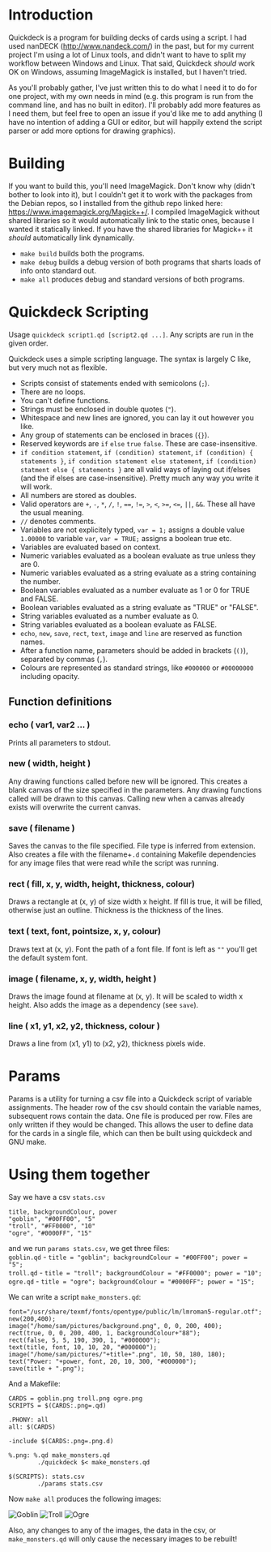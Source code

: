# Introduction

Quickdeck is a program for building decks of cards using a script. I had used nanDECK (http://www.nandeck.com/) in the past, but for my current project I'm using a lot of Linux tools, and didn't want to have to split my workflow between Windows and Linux. That said, Quickdeck _should_ work OK on Windows, assuming ImageMagick is installed, but I haven't tried.

As you'll probably gather, I've just written this to do what I need it to do for one project, with my own needs in mind (e.g. this program is run from the command line, and has no built in editor). I'll probably add more features as I need them, but feel free to open an issue if you'd like me to add anything (I have no intention of adding a GUI or editor, but will happily extend the script parser or add more options for drawing graphics).

# Building

If you want to build this, you'll need ImageMagick. Don't know why (didn't bother to look into it), but I couldn't get it to work with the packages from the Debian repos, so I installed from the github repo linked here: https://www.imagemagick.org/Magick++/. I compiled ImageMagick without shared libraries so it would automatically link to the static ones, because I wanted it statically linked. If you have the shared libraries for Magick++ it _should_ automatically link dynamically.

- `make build` builds both the programs.  
- `make debug` builds a debug version of both programs that sharts loads of info onto standard out.  
- `make all` produces debug and standard versions of both programs.

# Quickdeck Scripting

Usage `quickdeck script1.qd [script2.qd ...]`. Any scripts are run in the given order.

Quickdeck uses a simple scripting language. The syntax is largely C like, but very much not as flexible.

- Scripts consist of statements ended with semicolons (`;`). 
- There are no loops. 
- You can't define functions. 
- Strings must be enclosed in double quotes (`"`). 
- Whitespace and new lines are ignored, you can lay it out however you like.
- Any group of statements can be enclosed in braces (`{}`).
- Reserved keywords are `if` `else` `true` `false`. These are case-insensitive.
- `if condition statement`, `if (condition) statement`, `if (condition) { statements }`, `if condition statement else statement`, `if (condition) statment else { statements }` are all valid ways of laying out if/elses (and the if elses are case-insensitive). Pretty much any way you write it will work.
- All numbers are stored as doubles.
- Valid operators are `+`, `-`, `*`, `/`, `!`, `==`, `!=`, `>`, `<`, `>=`, `<=`, `||`, `&&`. These all have the usual meaning.
- `//` denotes comments.
- Variables are not explicitely typed, `var = 1;` assigns a double value `1.00000` to variable `var`, `var = TRUE;` assigns a boolean true etc.
- Variables are evaluated based on context.
- Numeric variables evaluated as a boolean evaluate as true unless they are 0.
- Numeric variables evaluated as a string evaluate as a string containing the number.
- Boolean variables evaluated as a number evaluate as 1 or 0 for TRUE and FALSE.
- Boolean variables evaluated as a string evaluate as "TRUE" or "FALSE".
- String variables evaluated as a number evaluate as 0.
- String variables evaluated as a boolean evaluate as FALSE.
- `echo`, `new`, `save`, `rect`, `text`, `image` and `line` are reserved as function names.
- After a function name, parameters should be added in brackets (`()`), separated by commas (`,`).
- Colours are represented as standard strings, like `#000000` or `#00000000` including opacity.

## Function definitions

### echo ( var1, var2 ... )

Prints all parameters to stdout.

### new ( width, height )

Any drawing functions called before new will be ignored. This creates a blank canvas of the size specified in the parameters. Any drawing functions called will be drawn to this canvas. Calling new when a canvas already exists will overwrite the current canvas.

### save ( filename )

Saves the canvas to the file specified. File type is inferred from extension. Also creates a file with the filename+`.d` containing Makefile dependencies for any image files that were read while the script was running.

### rect ( fill, x, y, width, height, thickness, colour)

Draws a rectangle at (x, y) of size width x height. If fill is true, it will be filled, otherwise just an outline. Thickness is the thickness of the lines.

### text ( text, font, pointsize, x, y, colour)

Draws text at (x, y). Font the path of a font file. If font is left as `""` you'll get the default system font.

### image ( filename, x, y, width, height )

Draws the image found at filename at (x, y). It will be scaled to width x height. Also adds the image as a dependency (see `save`).

### line ( x1, y1, x2, y2, thickness, colour )

Draws a line from (x1, y1) to (x2, y2), thickness pixels wide.

# Params

Params is a utility for turning a csv file into a Quickdeck script of variable assignments. The header row of the csv should contain the variable names, subsequent rows contain the data. One file is produced per row. Files are only written if they would be changed. This allows the user to define data for the cards in a single file, which can then be built using quickdeck and GNU make.

# Using them together

Say we have a csv `stats.csv`

```
title, backgroundColour, power                                                                                                      
"goblin", "#00FF00", "5"
"troll", "#FF0000", "10"
"ogre", "#0000FF", "15"
```

and we run `params stats.csv`, we get three files:  
`goblin.qd` - `title = "goblin"; backgroundColour = "#00FF00"; power = "5";`  
`troll.qd` - `title = "troll"; backgroundColour = "#FF0000"; power = "10";`  
`ogre.qd` - `title = "ogre"; backgroundColour = "#0000FF"; power = "15";`  

We can write a script `make_monsters.qd`:

```
font="/usr/share/texmf/fonts/opentype/public/lm/lmroman5-regular.otf";
new(200,400);
image("/home/sam/pictures/background.png", 0, 0, 200, 400);
rect(true, 0, 0, 200, 400, 1, backgroundColour+"88");
rect(false, 5, 5, 190, 390, 1, "#000000");
text(title, font, 10, 10, 20, "#000000");
image("/home/sam/pictures/"+title+".png", 10, 50, 180, 180);
text("Power: "+power, font, 20, 10, 300, "#000000");
save(title + ".png");
```

And a Makefile:

```
CARDS = goblin.png troll.png ogre.png                                                                                               
SCRIPTS = $(CARDS:.png=.qd)

.PHONY: all
all: $(CARDS)

-include $(CARDS:.png=.png.d)

%.png: %.qd make_monsters.qd
        ./quickdeck $< make_monsters.qd

$(SCRIPTS): stats.csv
        ./params stats.csv
```

Now `make all` produces the following images:

![Goblin](https://raw.githubusercontent.com/thespookman/quickdeck/main/example/goblin.png?token=ACJ7E5AJGR42R35KGOFJPLDAWTQLW)
![Troll](https://raw.githubusercontent.com/thespookman/quickdeck/main/example/troll.png?token=ACJ7E5BEMKRPPPF4TN2K5DLAWTQOA)
![Ogre](https://raw.githubusercontent.com/thespookman/quickdeck/main/example/ogre.png?token=ACJ7E5HQYB6FXJZKGHJCQNLAWTQMW)

Also, any changes to any of the images, the data in the csv, or `make_monsters.qd` will only cause the necessary images to be rebuilt!
